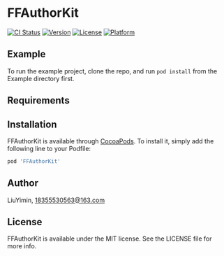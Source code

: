 # FFAuthorKit

[![CI Status](https://img.shields.io/travis/LiuYimin/FFAuthorKit.svg?style=flat)](https://travis-ci.org/LiuYimin/FFAuthorKit)
[![Version](https://img.shields.io/cocoapods/v/FFAuthorKit.svg?style=flat)](https://cocoapods.org/pods/FFAuthorKit)
[![License](https://img.shields.io/cocoapods/l/FFAuthorKit.svg?style=flat)](https://cocoapods.org/pods/FFAuthorKit)
[![Platform](https://img.shields.io/cocoapods/p/FFAuthorKit.svg?style=flat)](https://cocoapods.org/pods/FFAuthorKit)

## Example

To run the example project, clone the repo, and run `pod install` from the Example directory first.

## Requirements

## Installation

FFAuthorKit is available through [CocoaPods](https://cocoapods.org). To install
it, simply add the following line to your Podfile:

```ruby
pod 'FFAuthorKit'
```

## Author

LiuYimin, 18355530563@163.com

## License

FFAuthorKit is available under the MIT license. See the LICENSE file for more info.
